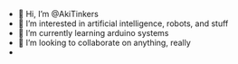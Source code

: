 - 👋 Hi, I’m @AkiTinkers
- 👀 I’m interested in artificial intelligence, robots, and stuff
- 🌱 I’m currently learning arduino systems
- 💞️ I’m looking to collaborate on anything, really
-  

<!---
AkiTinkers/AkiTinkers is a ✨ special ✨ repository because its `README.md` (this file) appears on your GitHub profile.
You can click the Preview link to take a look at your changes.
--->
